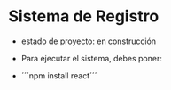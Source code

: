 <h1> Sistema de Registro</h1> 

- estado de proyecto: en construcción

- Para ejecutar el sistema, debes poner:

- ´´´npm install react´´´
